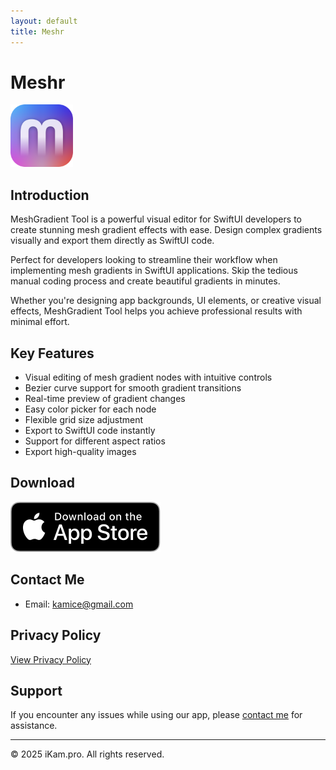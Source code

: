 ```yaml
---
layout: default
title: Meshr
---
```


# Meshr

<img src="assets/meshr/meshr.png" width="100" height="100" alt="Meshr App">


## Introduction

MeshGradient Tool is a powerful visual editor for SwiftUI developers to create stunning mesh gradient effects with ease. Design complex gradients visually and export them directly as SwiftUI code.

Perfect for developers looking to streamline their workflow when implementing mesh gradients in SwiftUI applications. Skip the tedious manual coding process and create beautiful gradients in minutes.

Whether you're designing app backgrounds, UI elements, or creative visual effects, MeshGradient Tool helps you achieve professional results with minimal effort.

## Key Features

- Visual editing of mesh gradient nodes with intuitive controls
- Bezier curve support for smooth gradient transitions
- Real-time preview of gradient changes
- Easy color picker for each node
- Flexible grid size adjustment
- Export to SwiftUI code instantly
- Support for different aspect ratios
- Export high-quality images

## Download

[![Download on the App Store](assets/Download_on_the_App_Store_Badge_US-UK_RGB_blk_092917.svg)](https://apps.apple.com/us/app/meshr/id6738008639)

## Contact Me

- Email: [kamice@gmail.com](mailto:kamice@gmail.com)

## Privacy Policy

[View Privacy Policy](assets/meshr/privacy-policy.md)

## Support

If you encounter any issues while using our app, please [contact me](mailto:kamice@gmail.com) for assistance.

---

<footer>
<p>© 2025 iKam.pro. All rights reserved.</p>
</footer>